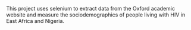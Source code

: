 This project uses selenium to extract data from the Oxford academic website and measure the sociodemographics of people living with HIV in East Africa and Nigeria.
